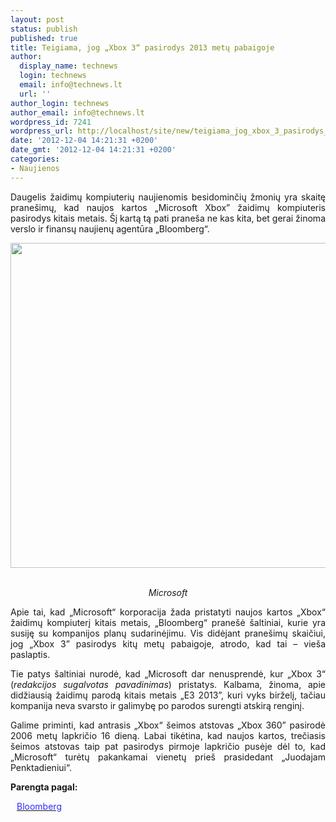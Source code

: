 ```yaml
---
layout: post
status: publish
published: true
title: Teigiama, jog „Xbox 3“ pasirodys 2013 metų pabaigoje
author:
  display_name: technews
  login: technews
  email: info@technews.lt
  url: ''
author_login: technews
author_email: info@technews.lt
wordpress_id: 7241
wordpress_url: http://localhost/site/new/teigiama_jog_xbox_3_pasirodys_2013_metu_pabaigoje/
date: '2012-12-04 14:21:31 +0200'
date_gmt: '2012-12-04 14:21:31 +0200'
categories:
- Naujienos
---
```

<p style="text-align:justify">Daugelis žaidimų kompiuterių naujienomis besidominčių žmonių yra skaitę pranešimų, kad naujos kartos „Microsoft Xbox” žaidimų kompiuteris pasirodys kitais metais. Šį kartą tą pati praneša ne kas kita, bet gerai žinoma verslo ir finansų naujienų agentūra „Bloomberg“.</p>
<p style="text-align:center"> <a target="blank" href="http://www.technologijos.lt/upload/image/n/technologijos/it/S-29835/Xbox-360-Slim.jpg"><img alt="" src="http://www.technologijos.lt/upload/image/n/technologijos/it/S-29835/1-Xbox-360-Slim.jpg" style="width: 520px;" /></a></p>
<div style="text-align:center"> <strong></strong><br/><em>Microsoft</em></div>
<div style="text-align:justify"><!--[if gte mso 9]><![endif]--><!--[if gte mso 9]><xml></p>
<p>  Normal<br />
  0</p>
<p>  false<br />
  false<br />
  false</p>
<p>  EN-US<br />
  X-NONE<br />
  X-NONE</p>
<p></xml><![endif]--><!--[if gte mso 9]><![endif]--><!--[if gte mso 10]></p>
<style>
 /* Style Definitions */<br />
 table.MsoNormalTable<br />
	{mso-style-name:"Table Normal";<br />
	mso-style-parent:"";<br />
	line-height:115%;<br />
	font-size:11.0pt;"Calibri","sans-serif";<br />
	mso-fareast-"Times New Roman";<br />
	mso-bidi-"Times New Roman";}<br />
</style>
<p><![endif]--></p>
<p><span>Apie tai, kad &bdquo;Microsoft&ldquo; korporacija žada pristatyti naujos kartos &bdquo;Xbox&ldquo; žaidimų kompiuterį kitais metais, &bdquo;Bloomberg&ldquo; pranešė šaltiniai, kurie yra susiję su kompanijos planų sudarinėjimu. Vis didėjant pranešimų skaičiui, jog &bdquo;Xbox 3&rdquo; pasirodys kitų metų pabaigoje, atrodo, kad tai &ndash; vieša paslaptis.</span></p>
<p><span>Tie patys šaltiniai nurodė, kad &bdquo;Microsoft dar nenusprendė, kur &bdquo;Xbox 3&ldquo; (<span style="font-style: italic;">redakcijos sugalvotas pavadinimas</span>) pristatys. Kalbama, žinoma, apie didžiausią žaidimų parodą kitais metais &bdquo;E3 2013&rdquo;, kuri vyks birželį, tačiau kompanija neva svarsto ir galimybę po parodos surengti atskirą renginį.</span></p>
<p><span>Galime priminti, kad antrasis &bdquo;Xbox&ldquo; šeimos atstovas &bdquo;Xbox 360&rdquo; pasirodė 2006 metų lapkričio 16 dieną. Labai tikėtina, kad naujos kartos, trečiasis šeimos atstovas taip pat pasirodys pirmoje lapkričio pusėje dėl to, kad &bdquo;Microsoft&ldquo; turėtų pakankamai vienetų prieš prasidedant &bdquo;Juodajam Penktadieniui&ldquo;.</span></p>
</div>
<p><strong>Parengta pagal:</strong></p>
<p style="margin:0px 0px 0px 10px"><a target="blank" href="http://www.bloomberg.com/news/2012-11-29/microsoft-said-to-plan-next-xbox-console-for-2013-holiday-season.html"><span style="color:#2E2EFE">Bloomberg</span></a></p>
